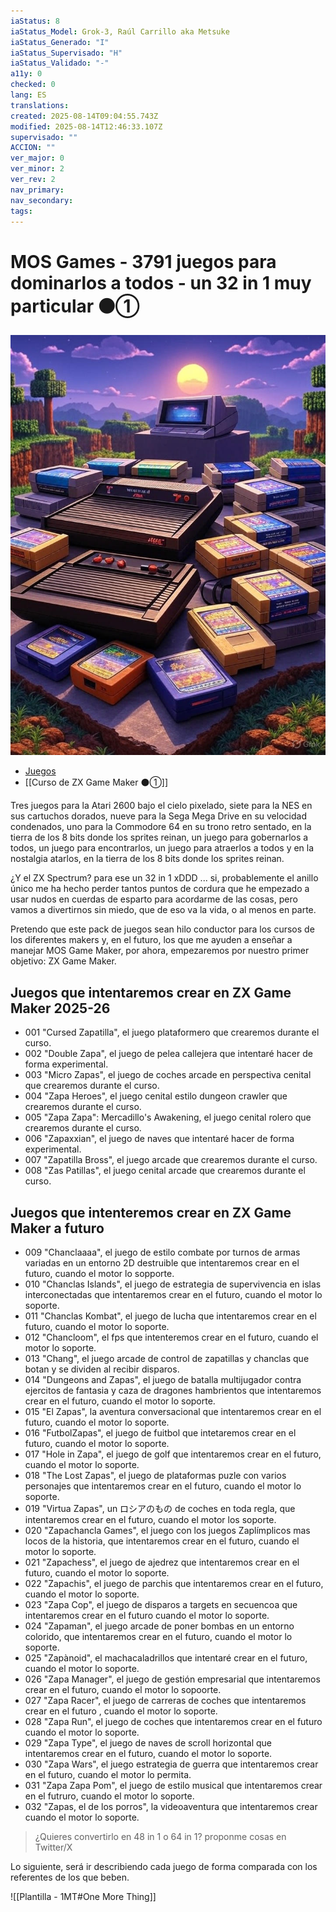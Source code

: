```yaml
---
iaStatus: 8
iaStatus_Model: Grok-3, Raúl Carrillo aka Metsuke
iaStatus_Generado: "I"
iaStatus_Supervisado: "H"
iaStatus_Validado: "-"
a11y: 0
checked: 0
lang: ES
translations: 
created: 2025-08-14T09:04:55.743Z
modified: 2025-08-14T12:46:33.107Z
supervisado: ""
ACCION: ""
ver_major: 0
ver_minor: 2
ver_rev: 2
nav_primary: 
nav_secondary: 
tags:
---
```

# MOS Games - 3791 juegos para dominarlos a todos - un 32 in 1 muy particular  ⚫①


![3791 juegos para dominarlos a todos](PublicBrain/_resources/5aa0f87e58ed967d1ecf571758c2a598_MD5.jpg)

* [Juegos](https://metsuke.com/juegos.html)
* [[Curso de ZX Game Maker ⚫①]]

Tres juegos para la Atari 2600 bajo el cielo pixelado, siete para la NES en sus cartuchos dorados, nueve para la Sega Mega Drive en su velocidad condenados, uno para la Commodore 64 en su trono retro sentado, en la tierra de los 8 bits donde los sprites reinan, un juego para gobernarlos a todos, un juego para encontrarlos, un juego para atraerlos a todos y en la nostalgia atarlos, en la tierra de los 8 bits donde los sprites reinan.

¿Y el ZX Spectrum? para ese un 32 in 1 xDDD ... si, probablemente el anillo único me ha hecho perder tantos puntos de cordura que he empezado a usar nudos en cuerdas de esparto para acordarme de las cosas, pero vamos a divertirnos sin miedo, que de eso va la vida, o al menos en parte.

Pretendo que este pack de juegos sean hilo conductor para los cursos de los diferentes makers y, en el futuro, los que me ayuden a enseñar a manejar MOS Game Maker, por ahora, empezaremos por nuestro primer objetivo: ZX Game Maker.
## Juegos que intentaremos crear en ZX Game Maker 2025-26

- 001 "Cursed Zapatilla", el juego plataformero que crearemos durante el curso.
- 002 "Double Zapa", el juego de pelea callejera que intentaré hacer de forma experimental.
- 003 "Micro Zapas", el juego de coches arcade en perspectiva cenital que crearemos durante el curso.
- 004 "Zapa Heroes", el juego cenital estilo dungeon crawler que crearemos durante el curso.
- 005 "Zapa Zapa": Mercadillo's Awakening, el juego cenital rolero que crearemos durante el curso.
- 006 "Zapaxxian", el juego de naves que intentaré hacer de forma experimental.
- 007 "Zapatilla Bross", el juego arcade que crearemos durante el curso.
- 008 "Zas Patillas", el juego cenital arcade que crearemos durante el curso.

## Juegos que intenteremos crear en ZX Game Maker a futuro

- 009 "Chanclaaaa", el juego de estilo combate por turnos de armas variadas en un entorno 2D destruible que intentaremos crear en el futuro, cuando el motor lo sopporte.
- 010 "Chanclas Islands", el juego de estrategia de supervivencia en islas interconectadas que intentaremos crear en el futuro, cuando el motor lo soporte.
- 011 "Chanclas Kombat", el juego de lucha que intentaremos crear en el futuro, cuando el motor lo soporte.
- 012 "Chancloom", el fps que intenteremos crear en el futuro, cuando el motor lo soporte.
- 013 "Chang", el juego arcade de control de zapatillas y chanclas que botan y se dividen al recibir disparos.
- 014 "Dungeons and Zapas", el juego de batalla multijugador contra ejercitos de fantasia y caza de dragones hambrientos que intentaremos crear  en el futuro, cuando el motor lo soporte.
- 015 "El Zapas", la aventura conversacional que intentaremos crear en el futuro, cuando el motor lo soporte.
- 016 "FutbolZapas", el juego de fuitbol que intetaremos crear en el futuro, cuando el motor lo soporte.
- 017 "Hole in Zapa", el juego de golf que intentaremos crear en el futuro, cuando el motor lo soporte.
- 018 "The Lost Zapas", el juego de plataformas puzle con varios personajes que intentaremos crear en el futuro, cuando el motor lo soporte.
- 019 "Virtua Zapas", un ロシアのもの de coches en toda regla, que intentaremos crear en el futuro, cuando el motor los soporte.
- 020 "Zapachancla Games", el juego con los juegos Zaplímplicos mas locos de la historia, que intentaremos crear en el futuro, cuando el motor lo soporte.
- 021 "Zapachess", el juego de ajedrez que intentaremos crear en el futuro, cuando el motor lo soporte.
- 022 "Zapachis", el juego de parchis que intentaremos crear en el futuro, cuando el motor lo soporte.
- 023 "Zapa Cop", el juego de disparos a targets en secuencoa que intentaremos crear en el futuro cuando el motor lo soporte.
- 024 "Zapaman", el juego arcade de poner bombas en un entorno colorido, que intentaremos crear en el futuro, cuando el motor lo soporte.
- 025 "Zapànoid", el machacaladrillos que intentaré crear en el futuro, cuando el motor lo soporte.
- 026 "Zapa Manager", el juego de gestión empresarial que intentaremos crear en el futuro, cuando el motor lo sopoorte.
- 027 "Zapa Racer", el juego de carreras de coches que intentaremos crear en el futuro , cuando el motor lo soporte.
- 028 "Zapa Run", el juego de coches que intentaremos crear en el futuro cuando el motor lo soporte.
- 029 "Zapa Type", el juego de naves de scroll horizontal que intentaremos crear en el futuro, cuando el motor lo soporte.
- 030 "Zapa Wars", el juego estrategia de guerra que intentaremos crear en el futuro, cuando el motor lo permita.
- 031 "Zapa Zapa Pom", el juego de estilo musical que intentaremos crear en el futruro, cuando el motor lo soporte.
- 032 "Zapas, el de los porros", la videoaventura que intentaremos crear cuando el motor lo soporte.

> ¿Quieres convertirlo en 48 in 1 o 64 in 1? proponme cosas en Twitter/X

Lo siguiente, será ir describiendo cada juego de forma comparada con los referentes de los que beben.

![[Plantilla - 1MT#One More Thing]]